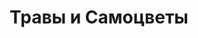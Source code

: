 ---
title: Травы и Самоцветы
text: Лавка чудес
image:
  src: "/projects/travysamocvety.avif"
  alt: "Травы и Самоцветы"
  width: 1360
  height: "auto"
  format: "avif"
tags: Брендинг, Веб-дизайн, E-commerce, SEO, Контент
link: https://травысамоцветы.рф
---